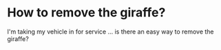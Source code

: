 # How to remove the giraffe?

I'm taking my vehicle in for service ... is there an easy way to remove the giraffe?



